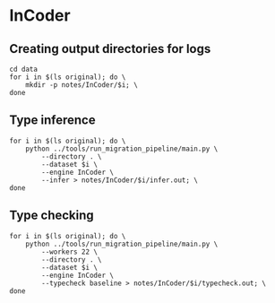# InCoder

## Creating output directories for logs

    cd data
    for i in $(ls original); do \
        mkdir -p notes/InCoder/$i; \
    done

## Type inference

    for i in $(ls original); do \
        python ../tools/run_migration_pipeline/main.py \
            --directory . \
            --dataset $i \
            --engine InCoder \
            --infer > notes/InCoder/$i/infer.out; \
    done

## Type checking

    for i in $(ls original); do \
        python ../tools/run_migration_pipeline/main.py \
            --workers 22 \
            --directory . \
            --dataset $i \
            --engine InCoder \
            --typecheck baseline > notes/InCoder/$i/typecheck.out; \
    done
